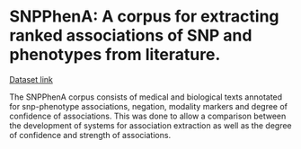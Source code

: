# SNPPhenA: A corpus for extracting ranked associations of SNP and phenotypes from literature.

[Dataset link](http://nil.fdi.ucm.es/?q=node/639)

The SNPPhenA corpus consists of medical and biological texts annotated for snp-phenotype associations, negation, modality markers and degree of confidence of associations. This was done to allow a comparison between the development of systems for association extraction as well as the degree of confidence and strength of associations.
